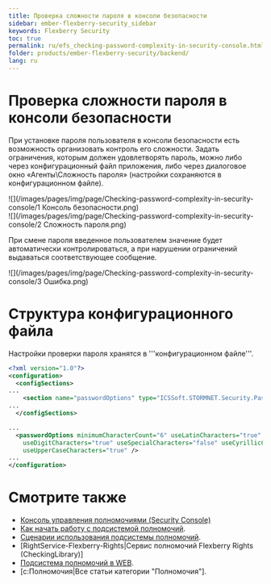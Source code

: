 ```yaml
---
title: Проверка сложности пароля в консоли безопасности
sidebar: ember-flexberry-security_sidebar
keywords: Flexberry Security
toc: true
permalink: ru/efs_checking-password-complexity-in-security-console.html
folder: products/ember-flexberry-security/backend/
lang: ru
---
```

# Проверка сложности пароля в консоли безопасности
При установке пароля пользователя в консоли безопасности есть возможность организовать контроль его сложности. Задать ограничения, которым должен удовлетворять пароль, можно либо через конфигурационный файл приложения, либо через диалоговое окно «Агенты\Сложность пароля» (настройки сохраняются в конфигурационном файле).

![](/images/pages/img/page/Checking-password-complexity-in-security-console/1 Консоль безопасности.png)  
![](/images/pages/img/page/Checking-password-complexity-in-security-console/2 Сложность пароля.png)

При смене пароля введенное пользователем значение будет автоматически контролироваться, а при нарушении ограничений выдаваться соответствующее сообщение.

![](/images/pages/img/page/Checking-password-complexity-in-security-console/3 Ошибка.png)


# Структура конфигурационного файла

Настройки проверки пароля хранятся в '''конфигурационном файле'''.
```xml
<?xml version="1.0"?>
<configuration>
  <configSections>
...
    <section name="passwordOptions" type="ICSSoft.STORMNET.Security.PasswordOptions.PasswordOptions, Security(Forms), Version=1.0.0.1, Culture=neutral, PublicKeyToken=110e1aa82d692161" />
...
  </configSections>

...
  <passwordOptions minimumCharacterCount="6" useLatinCharacters="true"
    useDigitCharacters="true" useSpecialCharacters="false" useCyrillicCharacters="false"
    useUpperCaseCharacters="true" />
...
</configuration>
```


# Смотрите также
* [Консоль управления полномочиями (Security Console)](security-console.html)
* [Как начать работу с подсистемой полномочий](how-to-start-work-with-right-manager.html).
* [Сценарии использования подсистемы полномочий](rights-scenarios.html).
* [RightService-Flexberry-Rights|Сервис полномочий Flexberry Rights (CheckingLibrary)]
* [Подсистема полномочий в WEB](fa_right-manager.html).
* [c:Полномочия|Все статьи категории "Полномочия"].
